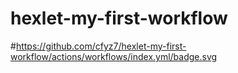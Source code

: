 # hexlet-my-first-workflow
#https://github.com/cfyz7/hexlet-my-first-workflow/actions/workflows/index.yml/badge.svg
